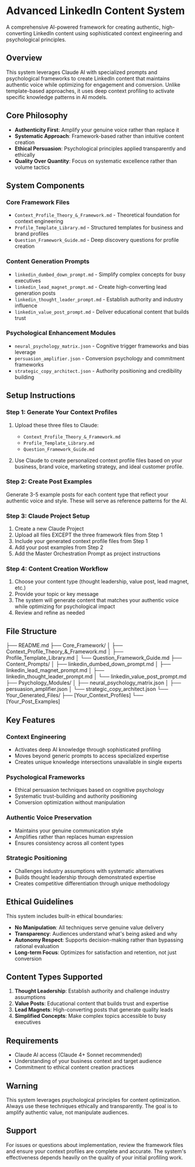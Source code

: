 # Advanced LinkedIn Content System

A comprehensive AI-powered framework for creating authentic, high-converting LinkedIn content using sophisticated context engineering and psychological principles.

## Overview

This system leverages Claude AI with specialized prompts and psychological frameworks to create LinkedIn content that maintains authentic voice while optimizing for engagement and conversion. Unlike template-based approaches, it uses deep context profiling to activate specific knowledge patterns in AI models.

## Core Philosophy

- **Authenticity First**: Amplify your genuine voice rather than replace it
- **Systematic Approach**: Framework-based rather than intuitive content creation  
- **Ethical Persuasion**: Psychological principles applied transparently and ethically
- **Quality Over Quantity**: Focus on systematic excellence rather than volume tactics

## System Components

### Core Framework Files
- `Context_Profile_Theory_&_Framework.md` - Theoretical foundation for context engineering
- `Profile_Template_Library.md` - Structured templates for business and brand profiles
- `Question_Framework_Guide.md` - Deep discovery questions for profile creation

### Content Generation Prompts
- `linkedin_dumbed_down_prompt.md` - Simplify complex concepts for busy executives
- `linkedin_lead_magnet_prompt.md` - Create high-converting lead generation posts
- `linkedin_thought_leader_prompt.md` - Establish authority and industry influence
- `linkedin_value_post_prompt.md` - Deliver educational content that builds trust

### Psychological Enhancement Modules
- `neural_psychology_matrix.json` - Cognitive trigger frameworks and bias leverage
- `persuasion_amplifier.json` - Conversion psychology and commitment frameworks
- `strategic_copy_architect.json` - Authority positioning and credibility building

## Setup Instructions

### Step 1: Generate Your Context Profiles

1. Upload these three files to Claude:
   - `Context_Profile_Theory_&_Framework.md`
   - `Profile_Template_Library.md` 
   - `Question_Framework_Guide.md`

2. Use Claude to create personalized context profile files based on your business, brand voice, marketing strategy, and ideal customer profile.

### Step 2: Create Post Examples

Generate 3-5 example posts for each content type that reflect your authentic voice and style. These will serve as reference patterns for the AI.

### Step 3: Claude Project Setup

1. Create a new Claude Project
2. Upload all files EXCEPT the three framework files from Step 1
3. Include your generated context profile files from Step 1
4. Add your post examples from Step 2
5. Add the Master Orchestration Prompt as project instructions

### Step 4: Content Creation Workflow

1. Choose your content type (thought leadership, value post, lead magnet, etc.)
2. Provide your topic or key message
3. The system will generate content that matches your authentic voice while optimizing for psychological impact
4. Review and refine as needed

## File Structure
├── README.md
├── Core_Framework/
│   ├── Context_Profile_Theory_&_Framework.md
│   ├── Profile_Template_Library.md
│   └── Question_Framework_Guide.md
├── Content_Prompts/
│   ├── linkedin_dumbed_down_prompt.md
│   ├── linkedin_lead_magnet_prompt.md
│   ├── linkedin_thought_leader_prompt.md
│   └── linkedin_value_post_prompt.md
├── Psychology_Modules/
│   ├── neural_psychology_matrix.json
│   ├── persuasion_amplifier.json
│   └── strategic_copy_architect.json
└── Your_Generated_Files/
├── [Your_Context_Profiles]
└── [Your_Post_Examples]


## Key Features

### Context Engineering
- Activates deep AI knowledge through sophisticated profiling
- Moves beyond generic prompts to access specialized expertise
- Creates unique knowledge intersections unavailable in single experts

### Psychological Frameworks
- Ethical persuasion techniques based on cognitive psychology
- Systematic trust-building and authority positioning
- Conversion optimization without manipulation

### Authentic Voice Preservation
- Maintains your genuine communication style
- Amplifies rather than replaces human expression
- Ensures consistency across all content types

### Strategic Positioning
- Challenges industry assumptions with systematic alternatives
- Builds thought leadership through demonstrated expertise
- Creates competitive differentiation through unique methodology

## Ethical Guidelines

This system includes built-in ethical boundaries:

- **No Manipulation**: All techniques serve genuine value delivery
- **Transparency**: Audiences understand what's being asked and why
- **Autonomy Respect**: Supports decision-making rather than bypassing rational evaluation
- **Long-term Focus**: Optimizes for satisfaction and retention, not just conversion

## Content Types Supported

1. **Thought Leadership**: Establish authority and challenge industry assumptions
2. **Value Posts**: Educational content that builds trust and expertise
3. **Lead Magnets**: High-converting posts that generate quality leads
4. **Simplified Concepts**: Make complex topics accessible to busy executives

## Requirements

- Claude AI access (Claude 4+ Sonnet recommended)
- Understanding of your business context and target audience
- Commitment to ethical content creation practices

## Warning

This system leverages psychological principles for content optimization. Always use these techniques ethically and transparently. The goal is to amplify authentic value, not manipulate audiences.

## Support

For issues or questions about implementation, review the framework files and ensure your context profiles are complete and accurate. The system's effectiveness depends heavily on the quality of your initial profiling work.
